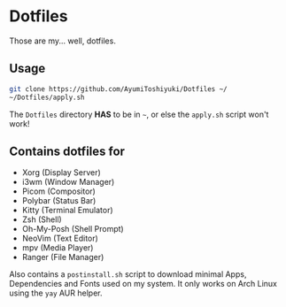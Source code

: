 # Dotfiles

Those are my... well, dotfiles.

## Usage

```bash
git clone https://github.com/AyumiToshiyuki/Dotfiles ~/
~/Dotfiles/apply.sh
```

The `Dotfiles` directory **HAS** to be in `~`, or else the `apply.sh` script won't work!

## Contains dotfiles for

- Xorg (Display Server)
- i3wm (Window Manager)
- Picom (Compositor)
- Polybar (Status Bar)
- Kitty (Terminal Emulator)
- Zsh (Shell)
- Oh-My-Posh (Shell Prompt)
- NeoVim (Text Editor)
- mpv (Media Player)
- Ranger (File Manager)

Also contains a `postinstall.sh` script to download minimal Apps, Dependencies and Fonts used on my system.
It only works on Arch Linux using the `yay` AUR helper.
